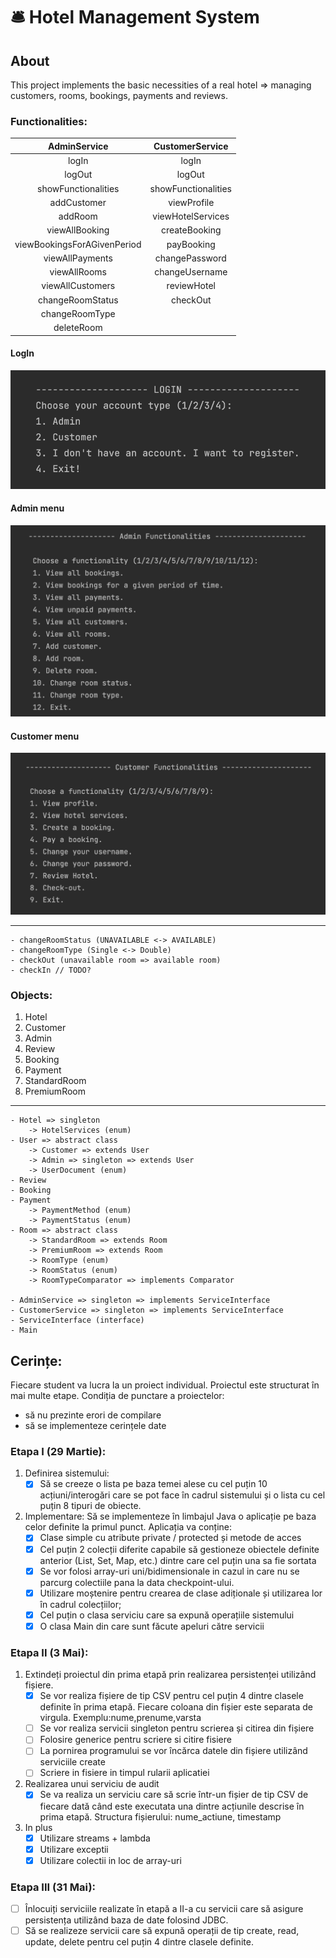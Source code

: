 # :bellhop_bell: Hotel Management System

## About
This project implements the basic necessities of a real hotel => managing customers, rooms, bookings, payments and reviews.

### Functionalities:

|        AdminService         |   CustomerService   |
|:---------------------------:|:-------------------:|
|            logIn            |        logIn        |
|           logOut            |       logOut        |    
|     showFunctionalities     | showFunctionalities |
|         addCustomer         |     viewProfile     |
|           addRoom           |  viewHotelServices  |
|       viewAllBooking        |    createBooking    |
| viewBookingsForAGivenPeriod |     payBooking      | 
|       viewAllPayments       |   changePassword    | 
|        viewAllRooms         |   changeUsername    |
|      viewAllCustomers       |     reviewHotel     |
|      changeRoomStatus       |      checkOut       |
|       changeRoomType        |                     |
|         deleteRoom          |                     |

#### LogIn
![](/img/login.png)

#### Admin menu
![](/img/adminMenu.png)

#### Customer menu
![](/img/customerMenu.png)


------------------------------
    - changeRoomStatus (UNAVAILABLE <-> AVAILABLE)
    - changeRoomType (Single <-> Double)
    - checkOut (unavailable room => available room)
    - checkIn // TODO?


### Objects:
1) Hotel
2) Customer
3) Admin
4) Review
5) Booking
6) Payment
7) StandardRoom
8) PremiumRoom

--------------------------------
    - Hotel => singleton
        -> HotelServices (enum)
    - User => abstract class
        -> Customer => extends User
        -> Admin => singleton => extends User
        -> UserDocument (enum)
    - Review
    - Booking
    - Payment
        -> PaymentMethod (enum)
        -> PaymentStatus (enum)
    - Room => abstract class
        -> StandardRoom => extends Room
        -> PremiumRoom => extends Room
        -> RoomType (enum)
        -> RoomStatus (enum)
        -> RoomTypeComparator => implements Comparator

    - AdminService => singleton => implements ServiceInterface
    - CustomerService => singleton => implements ServiceInterface
    - ServiceInterface (interface)
    - Main


## Cerințe:
Fiecare student va lucra la un proiect individual. Proiectul este structurat în mai multe etape.
Condiția de punctare a proiectelor:
- să nu prezinte erori de compilare
- să se implementeze cerințele date


### Etapa I (29 Martie):
1. Definirea sistemului:
    -  [x] Să se creeze o lista pe baza temei alese cu cel puțin 10 acțiuni/interogări care
       se pot face în cadrul sistemului și o lista cu cel puțin 8 tipuri de obiecte.
2.  Implementare: Să se implementeze în limbajul Java o aplicație pe baza celor definite la primul punct. Aplicația va conține:
    - [x] Clase simple cu atribute private / protected și metode de acces
    - [x] Cel puțin 2 colecții diferite capabile să gestioneze obiectele definite anterior (List, Set, Map, etc.) dintre care cel puțin una sa fie sortata
    - [x] Se vor folosi array-uri uni/bidimensionale in cazul in care nu se parcurg colectiile pana la data checkpoint-ului.
    - [x] Utilizare moștenire pentru crearea de clase adiționale și utilizarea lor în cadrul colecțiilor;
    - [x] Cel puțin o clasa serviciu care sa expună operațiile sistemului
    - [x] O clasa Main din care sunt făcute apeluri către servicii

### Etapa II (3 Mai):

1. Extindeți proiectul din prima etapă prin realizarea persistenței utilizând fișiere.
    - [x] Se vor realiza fișiere de tip CSV pentru cel puțin 4 dintre clasele definite în prima etapă. Fiecare coloana din fișier este separata de virgula. Exemplu:nume,prenume,varsta
    - [ ] Se vor realiza servicii singleton pentru scrierea și citirea din fișiere
    - [ ] Folosire generice pentru scriere si citire fisiere
    - [ ] La pornirea programului se vor încărca datele din fișiere utilizând serviciile create
    - [ ] Scriere in fisiere in timpul rularii aplicatiei
2. Realizarea unui serviciu de audit
    - [x] Se va realiza un serviciu care să scrie într-un fișier de tip CSV de fiecare dată când este executata una dintre acțiunile descrise în prima etapă. Structura fișierului: nume_actiune, timestamp
3. In plus
   - [x] Utilizare streams + lambda
   - [x] Utilizare exceptii
   - [x] Utilizare colectii in loc de array-uri
### Etapa III (31 Mai):
- [ ] Înlocuiți serviciile realizate în etapă a II-a cu servicii care să asigure persistența utilizând baza de date folosind JDBC.
- [ ] Să se realizeze servicii care să expună operații de tip create, read, update, delete pentru cel puțin 4 dintre clasele definite.